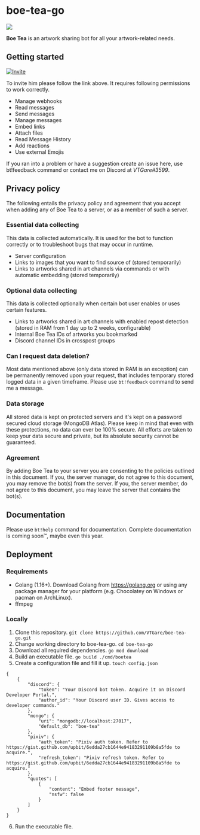 # boe-tea-go

<img align="center" src="https://cdn.discordapp.com/avatars/636468907049353216/9bba642061fe0d500e92987098fdcf85.png?size=256">

**Boe Tea** is an artwork sharing bot for all your artwork-related needs.

## Getting started

[![Invite](https://img.shields.io/badge/Invite%20Link-%40Boe%20Tea-brightgreen)](https://discord.com/api/oauth2/authorize?client_id=636468907049353216&permissions=537259072&scope=bot)

To invite him please follow the link above. It requires following permissions to work correctly.
-   Manage webhooks
-   Read messages
-   Send messages
-   Manage messages
-   Embed links
-   Attach files
-   Read Message History
-   Add reactions
-   Use external Emojis

If you ran into a problem or have a suggestion create an issue here, use bt!feedback command or contact me on Discord at _VTGare#3599_.

## Privacy policy

The following entails the privacy policy and agreement that you accept when adding any of Boe Tea to a server, or as a member of such a server. 

### Essential data collecting
This data is collected automatically. It is used for the bot to function correctly or to troubleshoot bugs that may occur in runtime.
- Server configuration
- Links to images that you want to find source of (stored temporarily)
- Links to artworks shared in art channels via commands or with automatic embedding (stored temporarily)

### Optional data collecting
This data is collected optionally when certain bot user enables or uses certain features.
- Links to artworks shared in art channels with enabled repost detection (stored in RAM from 1 day up to 2 weeks, configurable)
- Internal Boe Tea IDs of artworks you bookmarked
- Discord channel IDs in crosspost groups

### Can I request data deletion?
Most data mentioned above (only data stored in RAM is an exception) can be permanently removed upon your request, that includes temporary stored logged data in a given timeframe. Please use `bt!feedback` command to send me a message.

### Data storage
All stored data is kept on protected servers and it's kept on a password secured cloud storage (MongoDB Atlas). Please keep in mind that even with these protections, no data can ever be 100% secure. All efforts are taken to keep your data secure and private, but its absolute security cannot be guaranteed.

### Agreement
By adding Boe Tea to your server you are consenting to the policies outlined in this document. If you, the server manager, do not agree to this document, you may remove the bot(s) from the server. If you, the server member, do not agree to this document, you may leave the server that contains the bot(s).

## Documentation
Please use `bt!help` command for documentation. Complete documentation is coming soon:tm:, maybe even this year.

## Deployment

### Requirements
- Golang (1.16+). Download Golang from https://golang.org or using any package manager for your platform (e.g. Chocolatey on Windows or pacman on ArchLinux).
- ffmpeg

### Locally
1. Clone this repository. `git clone https://github.com/VTGare/boe-tea-go.git`
2. Change working directory to boe-tea-go. `cd boe-tea-go`
3. Download all required dependencies. `go mod download`
4. Build an executable file. `go build ./cmd/boetea`
5. Create a configuration file and fill it up. `touch config.json`
```
{
    {
        "discord": {
            "token": "Your Discord bot token. Acquire it on Discord Developer Portal.",
            "author_id": "Your Discord user ID. Gives access to developer commands."
        },
        "mongo": {
            "uri": "mongodb://localhost:27017",
            "default_db": "boe-tea"
        },
        "pixiv": {
            "auth_token": "Pixiv auth token. Refer to https://gist.github.com/upbit/6edda27cb1644e94183291109b8a5fde to acquire.",
            "refresh_token": "Pixiv refresh token. Refer to https://gist.github.com/upbit/6edda27cb1644e94183291109b8a5fde to acquire."
        },
        "quotes": [
            {
                "content": "Embed footer message",
                "nsfw": false
            }
        ]
    }
}
```
6. Run the executable file.

